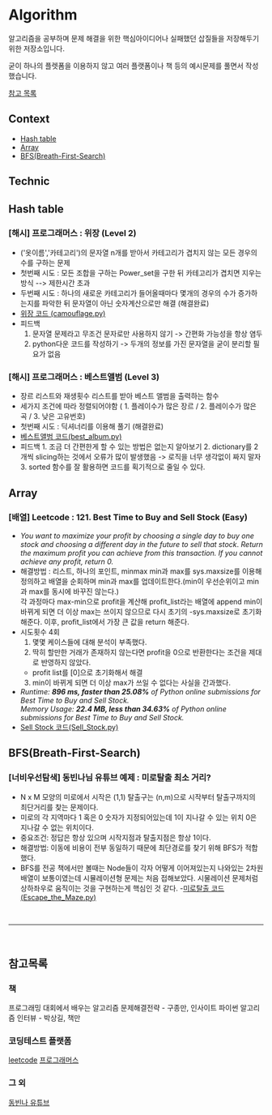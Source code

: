 # Algorithm

알고리즘을 공부하며 문제 해결을 위한 핵심아이디어나 실패했던 삽질들을 저장해두기 위한 저장소입니다.

굳이 하나의 플렛폼을 이용하지 않고 여러 플랫폼이나 책 등의 예시문제를 풀면서 작성했습니다. 

[참고 목록](#참고목록)


## Context

 - [Hash table](#hash-table)
 - [Array](#array)
 - [BFS(Breath-First-Search)](#BFS(Breath-First-Search))
 
 ## Technic

## Hash table
### [해시] 프로그래머스 : 위장 (Level 2) 
  - ('옷이름','카테고리')의 문자열 n개를 받아서 카테고리가 겹치지 않는 모든 경우의 수를 구하는 문제 
  - 첫번째 시도 : 모든 조합을 구하는 Power_set을 구한 뒤 카테고리가 겹치면 지우는 방식 --> 제한시간 초과 
  - 두번째 시도 : 하나의 새로운 카테고리가 들어올때마다 몇개의 경우의 수가 증가하는지를 파악한 뒤 문자열이 아닌 숫자계산으로만 해결 (해결완료) 
  - [위장 코드 (camouflage.py)](https://github.com/hsu-201458085/Algorithm/blob/main/code/camouflage.py)
  - 피드백 
    1. 문자열 문제라고 무조건 문자로만 사용하지 않기 -> 간편화 가능성을 항상 염두 
    2. python다운 코드를 작성하기 -> 두개의 정보를 가진 문자열을 굳이 분리할 필요가 없음 
           
           
  ### [해시] 프로그래머스 : 베스트앨범 (Level 3) 
   - 장르 리스트와 재생횟수 리스트를 받아 베스트 앨범을 출력하는 함수 
   - 세가지 조건에 따라 정렬되어야함 ( 1. 플레이수가 많은 장르  / 2. 플레이수가 많은 곡 / 3. 낮은 고유번호) 
   - 첫번째 시도 : 딕셔너리를 이용해 풀기 (해결완료) 
   - [베스트앨범 코드(best_album.py)](https://github.com/hsu-201458085/Algorithm/blob/main/code/best_album.py)
   - 피드백 
    1. 조금 더 간편한게 할 수 있는 방법은 없는지 알아보기 
    2. dictionary를 2개씩 slicing하는 것에서 오류가 많이 발생했음 -> 로직을 너무 생각없이 짜지 말자 
    3. sorted 함수를 잘 활용하면 코드를 획기적으로 줄일 수 있다. 


## Array
### [배열] Leetcode : 121. Best Time to Buy and Sell Stock (Easy)
  - _You want to maximize your profit by choosing a single day to buy one stock and choosing a different day in the future to sell that stock_.
    _Return the maximum profit you can achieve from this transaction. If you cannot achieve any profit, return 0._
  - 해결방법 : 리스트, 하나의 포인트, minmax
               min과 max를 sys.maxsize를 이용해 정의하고 배열을 순회하며 min과 max를 업데이트한다.(min이 우선순위이고 min과 max를 동시에 바꾸진 않는다.)  
               각 과정마다 max-min으로 profit을 계산해 profit_list라는 배열에 append
               min이 바뀌게 되면 더 이상  max는 쓰이지 않으므로 다시 초기의 -sys.maxsize로 초기화해준다.
               이후, profit_list에서 가장 큰 값을 return 해준다. 
  - 시도횟수 4회 
    1. 몇몇 케이스들에 대해 분석이 부족했다. 
    2. 딱히 할만한 거래가 존재하지 않는다면 profit을 0으로 반환한다는 조건을 제대로 반영하지 않았다. 
      - profit list를 [0]으로 초기화해서 해결 
    3. min이 바뀌게 되면 더 이상 max가 쓰일 수 없다는 사실을 간과했다.
  - _Runtime: __896 ms, faster than 25.08%__ of Python online submissions for Best Time to Buy and Sell Stock._<br/>
    _Memory Usage: __22.4 MB, less than 34.63%__ of Python online submissions for Best Time to Buy and Sell Stock._
  - [Sell Stock 코드(Sell_Stock.py)](https://github.com/hsu-201458085/Algorithm/blob/main/code/Sell_Stock.py)
  
  
  ## BFS(Breath-First-Search)
  ### [너비우선탐색] 동빈나님 유튜브 예제 : 미로탈출 최소 거리?
   - N x M 모양의 미로에서 시작은 (1,1) 탈출구는 (n,m)으로 시작부터 탈출구까지의 최단거리를 찾는 문제이다. 
   - 미로의 각 지역마다 1 혹은 0 숫자가 지정되어있는데 1이 지나갈 수 있는 위치 0은 지나갈 수 없는 위치이다. 
   - 중요조건: 정답은 항상 있으며 시작지점과 탈출지점은 항상 1이다. 
   - 해결방법: 이동에 비용이 전부 동일하기 때문에 최단경로를 찾기 위해 BFS가 적합했다. 
   - BFS를 전공 책에서만 볼때는 Node들이 각자 어떻게 이어져있는지 나와있는 2차원배열이 보통이였는데 시뮬레이션형 문제는 
      처음 접해보았다. 시물레이션 문제처럼 상하좌우로 움직이는 것을 구현하는게 핵심인 것 같다. 
   -[미로탈출 코드(Escape_the_Maze.py)](https://github.com/hsu-201458085/Algorithm/blob/main/code/Escape_the_Maze.py)

<br/>

---

<br/>

## 참고목록
### 책 
프로그래밍 대회에서 배우는 알고리즘 문제해결전략 - 구종만, 인사이트
파이썬 알고리즘 인터뷰 - 박상길, 책만

### 코딩테스트 플랫폼
[leetcode](https://leetcode.com/)
[프로그래머스](https://programmers.co.kr/)

### 그 외 
[동빈나 유튜브](https://www.youtube.com/channel/UChflhu32f5EUHlY7_SetNWw)
